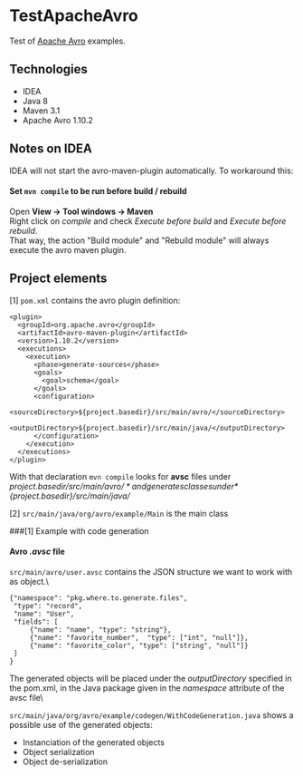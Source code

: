 # TestApacheAvro
Test of [Apache Avro](https://avro.apache.org/docs/current/gettingstartedjava.html) examples.

## Technologies
* IDEA
* Java 8
* Maven 3.1
* Apache Avro 1.10.2

## Notes on IDEA
IDEA will not start the avro-maven-plugin automatically. To workaround this:
#### Set `mvn compile` to be run before build / rebuild
Open **View -> Tool windows -> Maven**\
Right click on *compile* and check *Execute before build* and *Execute before rebuild*.\
That way, the action "Build module" and "Rebuild module" will always execute the avro maven plugin.

## Project elements
[1] `pom.xml` contains the avro plugin definition:
```
<plugin>
  <groupId>org.apache.avro</groupId>
  <artifactId>avro-maven-plugin</artifactId>
  <version>1.10.2</version>
  <executions>
    <execution>
      <phase>generate-sources</phase>
      <goals>
        <goal>schema</goal>
      </goals>
      <configuration>
        <sourceDirectory>${project.basedir}/src/main/avro/</sourceDirectory>
        <outputDirectory>${project.basedir}/src/main/java/</outputDirectory>
      </configuration>
    </execution>
  </executions>
</plugin>
```
With that declaration `mvn compile` looks for **avsc** files under *${project.basedir}/src/main/avro/* and generates classes under *${project.basedir}/src/main/java/*

[2] `src/main/java/org/avro/example/Main` is the main class

###[1] Example with code generation
#### Avro *.avsc* file
`src/main/avro/user.avsc` contains the JSON structure we want to work with as object.\

```
{"namespace": "pkg.where.to.generate.files",
 "type": "record",
 "name": "User",
 "fields": [
     {"name": "name", "type": "string"},
     {"name": "favorite_number",  "type": ["int", "null"]},
     {"name": "favorite_color", "type": ["string", "null"]}
 ]
}
```
The generated objects will be placed under the *outputDirectory* specified in the pom.xml, in the Java package given in the *namespace* attribute of the avsc file\

`src/main/java/org/avro/example/codegen/WithCodeGeneration.java` shows a possible use of the generated objects:
- Instanciation of the generated objects
- Object serialization
- Object de-serialization
